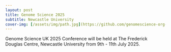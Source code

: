 ```yaml
---
layout: post
title: Genome Science 2025
subtitle: Newcastle University
cover-img: [/assets/img/path.jpg](https://github.com/genomescience-org-uk/website/blob/master/assets/img/image.png?raw=true)
---
```


Genome Science UK 2025 Conference will be held at The Frederick Douglas Centre, Newcastle University from 9th - 11th July 2025.
